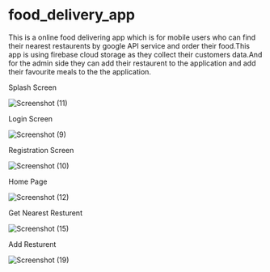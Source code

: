 # food_delivery_app

This is a online food delivering app which is for mobile users who can find their nearest restaurents by google API service and order their food.This app is using firebase cloud storage as they collect their customers data.And for the admin side they can add their restaurent to the application and add their favourite meals to the the application. 

Splash Screen

![Screenshot (11)](https://user-images.githubusercontent.com/88539220/215320684-20133142-3d40-4a74-a91f-a9fbc59c8db8.png)

Login Screen

![Screenshot (9)](https://user-images.githubusercontent.com/88539220/215321036-d523f701-fa14-45d8-a4fa-370293386408.png)

Registration Screen

![Screenshot (10)](https://user-images.githubusercontent.com/88539220/215321070-69d00465-090f-4f24-a7b1-8bee879f7398.png)

Home Page

![Screenshot (12)](https://user-images.githubusercontent.com/88539220/215321080-4badd9ce-9b03-4fbc-bb85-ce7bfdc2fdc6.png)

Get Nearest Resturent

![Screenshot (15)](https://user-images.githubusercontent.com/88539220/215321106-2a7a2760-5348-4097-aea8-9288fd4bb354.png)

Add Resturent

![Screenshot (19)](https://user-images.githubusercontent.com/88539220/215321129-3aa17f4a-1613-46c3-8941-dc39d4b06175.png)
